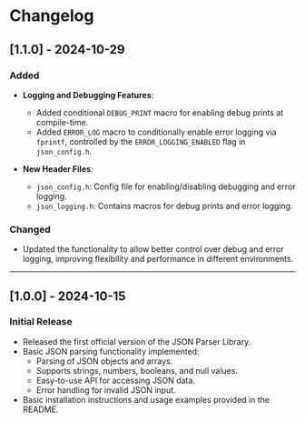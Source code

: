 # Changelog

## [1.1.0] - 2024-10-29

### Added

-   **Logging and Debugging Features**:

    -   Added conditional `DEBUG_PRINT` macro for enabling debug prints at compile-time.
    -   Added `ERROR_LOG` macro to conditionally enable error logging via `fprintf`, controlled by the `ERROR_LOGGING_ENABLED` flag in `json_config.h`.

-   **New Header Files**:
    -   `json_config.h`: Config file for enabling/disabling debugging and error logging.
    -   `json_logging.h`: Contains macros for debug prints and error logging.

### Changed

-   Updated the functionality to allow better control over debug and error logging, improving flexibility and performance in different environments.

---

## [1.0.0] - 2024-10-15

### Initial Release

-   Released the first official version of the JSON Parser Library.
-   Basic JSON parsing functionality implemented:
    -   Parsing of JSON objects and arrays.
    -   Supports strings, numbers, booleans, and null values.
    -   Easy-to-use API for accessing JSON data.
    -   Error handling for invalid JSON input.
-   Basic installation instructions and usage examples provided in the README.
